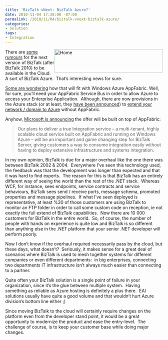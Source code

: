 ```yaml
---
title: 'BizTalk vNext: BizTalk Azure?'
date: 2010-11-04 17:28:00 -07:00
permalink: /2010/11/04/biztalk-vnext-biztalk-azure/
categories:
- Solution
tags:
- Integration
---
```

<p><img style="display:inline;margin-left:0;margin-right:0;" alt="Home" align="right" src="http://i.microsoft.com/global/biztalk/en/us/PublishingImages/logo-header-biztalk-dg.gif" width="347" height="75" /></p>  <p>There are <a href="http://www.zdnet.com/blog/microsoft/microsoft-outlines-plans-for-integration-as-a-service-on-azure/7879">some rumours</a> for the next version of BizTalk (after BizTalk 2010) to be available in the Cloud.&#160; A sort of BizTalk Azure.&#160; That’s interesting news for sure.</p>  <p><a href="http://www.bizbert.com/bizbert/2010/10/29/BizTalk+Moving+To+The+Cloud+And+To+Windows+Server+AppFabric.aspx">Some are wondering</a> how that will fit with Windows Azure AppFabric. Well, for sure, you’ll need your AppFabric Service Bus in order to allow Azure to access your Enterprise Application.&#160; Although, there are now provisions in the Azure stack (or at least, they <a href="http://vincentlauzon.wordpress.com/2010/10/28/pdc-2010-keynotes/">have been announced</a>) to <a href="http://www.microsoft.com/windowsazure/virtualnetwork/default.aspx">extend your network / domain to Azure</a> without AppFabric.</p>  <p>Anyhow, <a href="http://blogs.msdn.com/b/biztalk_server_team_blog/archive/2010/10/28/changing-the-game-biztalk-server-2010-and-the-road-ahead.aspx">Microsoft is announcing</a> the offer will be built on top of AppFabric:</p>  <blockquote>   <p>Our plans to deliver a true Integration service – a multi-tenant, highly scalable cloud service built on AppFabric and running on Windows Azure – will be an important and game changing step for BizTalk Server, giving customers a way to consume integration easily without having to deploy extensive infrastructure and systems integration. </p> </blockquote>  <p>In my own opinion, BizTalk is due for a major overhaul like the one there was between BizTalk 2002 &amp; 2004.&#160; Everywhere I’ve seen this technology used, the feedback was that the development was longer than expected and that it was hard to find experts.&#160; The reason for this is that BizTalk has an entirely different way of seeing the world than the rest of the .NET stack.&#160; Whereas WCF, for instance, sees endpoints, service contracts and service behaviours, BizTalk sees send / receive ports, message schema, promoted properties and message pipelines.&#160; If what I’ve seen deployed is representative, at least %30 of those customers are using BizTalk to monitor an FTP folder in order to call some custom code on reception, ie not exactly the full extend of BizTalk capabilities.&#160; Now there are 10 000 customers for BizTalk in the entire world.&#160; So, of course, the number of people with hands on experience is quite low and BizTalk is so different than anything else in the .NET platform that your senior .NET developer will perform poorly.</p>  <p>Now I don’t know if the overhaul required necessarily pass by the cloud, but these days, what doesn’t?&#160; Seriously, it makes sense for a great deal of scenarios where BizTalk is used to mesh together systems for different companies or even different departments:&#160; in big enterprises, connecting two departments IT infrastructure isn’t always much easier than connecting to a partner.</p>  <p>Quite often your BizTalk solution is a single point of failure in your organization, since it’s the glue between multiple system.&#160; Having something as reliable as Azure hosting is definitely a plus there.&#160; EAI solutions usually have quite a good volume and that wouldn’t hurt Azure division’s bottom line either ;)</p> Since moving BizTalk to the cloud will certainly require changes on the platform even from the developer stand point, it would be a great opportunity to modernize the product and ease the entry-level.&#160; The challenge of course, is to keep your customer base while doing major changes.  